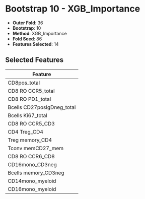 # Bootstrap 10 - XGB_Importance

- **Outer Fold**: 36
- **Bootstrap**: 10
- **Method**: XGB_Importance
- **Fold Seed**: 86
- **Features Selected**: 14

## Selected Features

| Feature |
|---------|
| CD8pos_total |
| CD8 RO CCR5_total |
| CD8 RO PD1_total |
| Bcells CD27posIgDneg_total |
| Bcells Ki67_total |
| CD8 RO CCR5_CD3 |
| CD4 Treg_CD4 |
| Treg memory_CD4 |
| Tconv memCD27_mem |
| CD8 RO CCR6_CD8 |
| CD16mono_CD3neg |
| Bcells memory_CD3neg |
| CD14mono_myeloid |
| CD16mono_myeloid |

